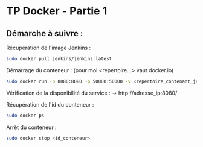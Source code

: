 # TP Docker - Partie 1

## Démarche à suivre :
Récupération de l'image Jenkins :
```sh
sudo docker pull jenkins/jenkins:latest
```

Démarrage du conteneur : (pour moi <repertoire...> vaut docker.io)
```sh
sudo docker run -p 8080:8080 -p 50000:50000 -v <repertoire_contenant_jenkins>:/var/jenkins_home -d jenkins/jenkins
```

Vérification de la disponibilité du service :
-> http://adresse_ip:8080/

Récupération de l'id du conteneur : 
```sh
sudo docker ps
```

Arrêt du conteneur :
```sh
sudo docker stop <id_conteneur>
```

